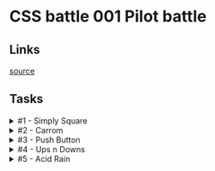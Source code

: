 # CSS battle 001 Pilot battle

## Links
[source](https://cssbattle.dev/battle/1)

## Tasks

<details>
  <summary>#1 - Simply Square</summary>

  [Task](https://cssbattle.dev/play/1)

    <div></div>
    <style>
      div {
        margin: -8px;
        width: 200px;
        height: 200px;
        background: #b5e0ba;
        box-shadow: 0 0 0 200px #5d3a3a;
      }
    </style>

</details>

<details>
  <summary>#2 - Carrom</summary>

  [Task](https://cssbattle.dev/play/2)

    <div></div><div></div><div></div><div></div>
    <style>
      body {
        margin: 0;
        background: #62374e;
      }
      div {
        margin: 50px;
        float: left;
        width: 50px;
        height: 50px;
        background: #fdc57b;
      }
      div:nth-of-type(2n + 1) {
        margin-right: 150px;
      }
    </style>

</details>

<details>
  <summary>#3 - Push Button</summary>

  [Task](https://cssbattle.dev/play/3)

    <div><div>
    <style>
      body {
        margin: 0;
        padding: 75px 50px;
        background: #6592CF;
      }
      div {
        height: 150px;
        background: #243D83;
      }
      div div {
        margin: 0 75px;
        border: solid 50px #243D83;
        box-shadow: 0 0 0 50px #6592CF;
        border-radius: 50%;
        width: 50px;
        height: 50px;
        background: #EEB850;
      }
    </style>

</details>

<details>
  <summary>#4 - Ups n Downs</summary>

  [Task](https://cssbattle.dev/play/4)

    <div></div><div></div><div></div><div></div><div></div><div>
    <style>
      body {
        margin: 0;
        background: #62306D;
        padding: 50px;
      }
      div {
        float: left;
        width: 100px;
        height: 100px;
      }
      div:nth-of-type(2n) {
        background: #F7EC7D;
        border-radius: 50% 50% 0 0;
      }
      div:nth-of-type(2n + 4) {
        transform: rotate(180deg);
      }
    </style>

</details>

<details>
  <summary>#5 - Acid Rain</summary>

  [Task](https://cssbattle.dev/play/5)

    <div></div><div></div><div></div>
    <style>
      body {
        margin: 0;
        background: #0B2429;
        position: relative;
      }
      div {
        position: absolute;
        right: 80px;
        top: 30px;
        width: 120px;
        height: 120px;
        background: #F3AC3C;
        border-radius: 50% 50% 50% 0;
      }
      div + div {
        right: 140px;
        top: 90px;
        transform: rotate(0.5turn);
      }
      div + div + div {
        right: 200px;
        top: 150px;
      }
      div:nth-of-type(2n) {
        background: #998235;
      }
    </style>

</details>
